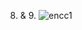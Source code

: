 8. & 9.
    ![encc1](https://github.com/user-attachments/assets/40ec132e-1833-4d60-b1d9-866a1e6e1710)
